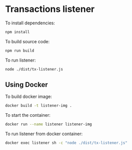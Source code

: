# Transactions listener

To install dependencies:

```bash
npm install
```

To build source code:

```bash
npm run build
```

To run listener:

```bash
node ./dist/tx-listener.js
```

## Using Docker

To build docker image:

```bash
docker build -t listener-img .
```

To start the container:

```bash
docker run --name listener listener-img
```

To run listener from docker container:

```bash
docker exec listener sh -c "node ./dist/tx-listener.js"
```
